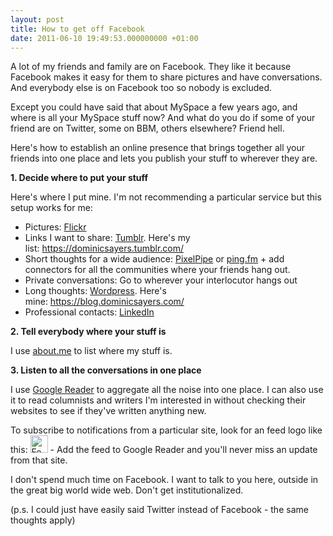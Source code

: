 ```yaml
---
layout: post
title: How to get off Facebook
date: 2011-06-10 19:49:53.000000000 +01:00
---
```

A lot of my friends and family are on Facebook. They like it because Facebook makes it easy for them to share pictures and have conversations. And everybody else is on Facebook too so nobody is excluded.

Except you could have said that about MySpace a few years ago, and where is all your MySpace stuff now? And what do you do if some of your friend are on Twitter, some on BBM, others elsewhere? Friend hell.

Here's how to establish an online presence that brings together all your friends into one place and lets you publish your stuff to wherever they are.

<strong>1. Decide where to put your stuff</strong>

Here's where I put mine. I'm not recommending a particular service but this setup works for me:
<ul>
	<li>Pictures: <a href="https://www.flickr.com/photos/dominicsayers" target="_blank">Flickr</a></li>
	<li>Links I want to share: <a href="https://www.tumblr.com" target="_blank">Tumblr</a>. Here's my list: <a href="https://dominicsayers.tumblr.com/" target="_blank">https://dominicsayers.tumblr.com/</a></li>
	<li>Short thoughts for a wide audience: <a href="https://pixelpipe.com/" target="_blank">PixelPipe</a> or <a href="https://ping.fm/" target="_blank">ping.fm</a> + add connectors for all the communities where your friends hang out.</li>
	<li>Private conversations: Go to wherever your interlocutor hangs out</li>
	<li>Long thoughts: <a href="https://wordpress.com/" target="_blank">Wordpress</a>. Here's mine: <a href="https://blog.dominicsayers.com/">https://blog.dominicsayers.com/</a></li>
	<li>Professional contacts: <a href="https://uk.linkedin.com/in/dominicsayers" target="_blank">LinkedIn</a></li>
</ul>
<strong>2. Tell everybody where your stuff is</strong>

I use <a href="https://about.me/dominicsayers" target="_blank">about.me</a> to list where my stuff is.

<strong>3. Listen to all the conversations in one place</strong>

I use <a href="https://www.google.com/reader" target="_blank">Google Reader</a> to aggregate all the noise into one place. I can also use it to read columnists and writers I'm interested in without checking their websites to see if they've written anything new.

To subscribe to notifications from a particular site, look for an feed logo like this: <img class="alignnone" title="Feed icon" src="https://www.feedicons.com/images/feed-icon-28x28.png" alt="Feed icon" width="28" height="28" /> - Add the feed to Google Reader and you'll never miss an update from that site.

I don't spend much time on Facebook. I want to talk to you here, outside in the great big world wide web. Don't get institutionalized.

(p.s. I could just have easily said Twitter instead of Facebook - the same thoughts apply)
